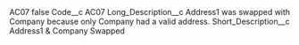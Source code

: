 <?xml version="1.0" encoding="UTF-8"?>
<CustomMetadata xmlns="http://soap.sforce.com/2006/04/metadata" xmlns:xsi="http://www.w3.org/2001/XMLSchema-instance" xmlns:xsd="http://www.w3.org/2001/XMLSchema">
    <label>AC07</label>
    <protected>false</protected>
    <values>
        <field>Code__c</field>
        <value xsi:type="xsd:string">AC07</value>
    </values>
    <values>
        <field>Long_Description__c</field>
        <value xsi:type="xsd:string">Address1 was swapped with Company because only Company had a valid address.</value>
    </values>
    <values>
        <field>Short_Description__c</field>
        <value xsi:type="xsd:string">Address1 &amp; Company Swapped</value>
    </values>
</CustomMetadata>
